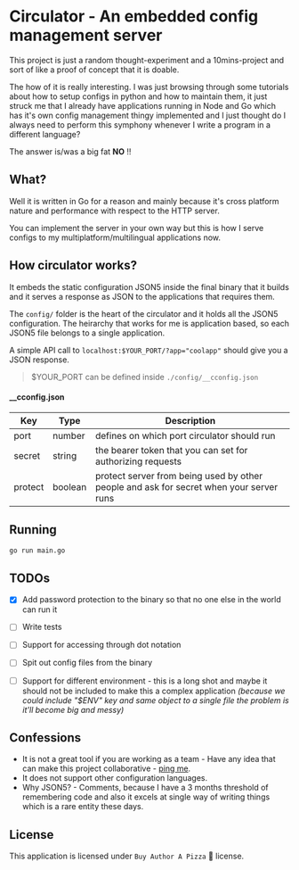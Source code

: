# Circulator - An embedded config management server


This project is just a random thought-experiment and a 10mins-project and sort of like a proof of concept that it is doable.


The how of it is really interesting. I was just browsing through some tutorials about how to setup configs in python and how to maintain them, it just struck me that I already have applications running in Node and Go which has it's own config management thingy implemented and I just thought do I always need to perform this symphony whenever I write a program in a different language?

The answer is/was a big fat **NO** !!


## What?

Well it is written in Go for a reason and mainly because it's cross platform nature and performance with respect to the HTTP server. 

You can implement the server in your own way but this is how I serve configs to my multiplatform/multilingual applications now. 

## How circulator works?

It embeds the static configuration JSON5 inside the final binary that it builds and it serves a response as JSON to the applications that requires them.

The `config/` folder is the heart of the circulator and it holds all the JSON5 configuration. The heirarchy that works for me is application based, so each JSON5 file belongs to a single application.

A simple API call to `localhost:$YOUR_PORT/?app="coolapp"` should give you a JSON response.

> $YOUR_PORT can be defined inside `./config/__cconfig.json`


#### __cconfig.json

| Key | Type | Description |
|------|------|-----------|
| port | number | defines on which port circulator should run |
| secret | string | the bearer token that you can set for authorizing requests |
| protect | boolean | protect server from being used by other people and ask for secret when your server runs |

## Running

```sh
go run main.go
```

## TODOs

- [x] Add password protection to the binary so that no one else in the world can run it
- [ ] Write tests
- [ ] Support for accessing through dot notation
- [ ] Spit out config files from the binary
- [ ] Support for different environment - this is a long shot and maybe it should not be included to make this a complex application _(because we could include "$ENV" key and same object to a single file the problem is it'll become big and messy)_


## Confessions

- It is not a great tool if you are working as a team - Have any idea that can make this project collaborative - [ping me](https://github.com/codekidX/circulator/issues).
- It does not support other configuration languages.
- Why JSON5? - Comments, because I have a 3 months threshold of remembering code and also it excels at single way of writing things which is a rare entity these days.


## License

This application is licensed under `Buy Author A Pizza` 🍕 license.